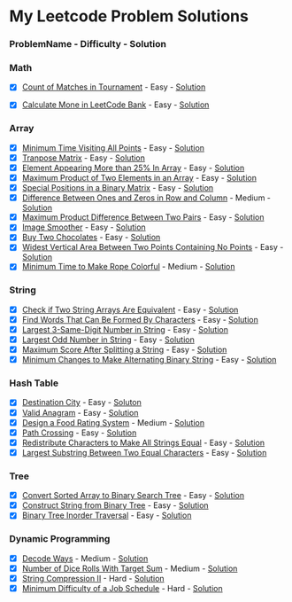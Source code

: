 # My Leetcode Problem Solutions

### ProblemName - Difficulty - Solution

### Math

- [x] [Count of Matches in Tournament](https://leetcode.com/problems/count-of-matches-in-tournament/description/) - Easy - [Solution](/Math/count_of_matches_in_tournament.cpp)
- [x] [Calculate Mone in LeetCode Bank](https://leetcode.com/problems/calculate-money-in-leetcode-bank/description/) - Easy - [Solution](/Math/calculate_money_in_leetcode_bank.cpp)


### Array

- [x] [Minimum Time Visiting All Points](https://leetcode.com/problems/minimum-time-visiting-all-points/description/) - Easy - [Solution](/Array/minimum_time_visiting_all_points.cpp)
- [x] [Tranpose Matrix](https://leetcode.com/problems/transpose-matrix/description/) - Easy - [Solution](/Array/transpose_matrix.cpp)
- [x] [Element Appearing More than 25% In Array](https://leetcode.com/problems/element-appearing-more-than-25-in-sorted-array/description/) - Easy - [Solution](/Array/element_appearing_more_than_25Percent_in_array.cpp)
- [x] [Maximum Product of Two Elements in an Array](https://leetcode.com/problems/maximum-product-of-two-elements-in-an-array/description/) - Easy - [Solution](/Array/maximum_product_of_two_elements_in_an_array.cpp)
- [x] [Special Positions in a Binary Matrix](https://leetcode.com/problems/special-positions-in-a-binary-matrix/description/) - Easy - [Solution](/Array/special_positions_in_a_binary_matrix.cpp)
- [x] [Difference Between Ones and Zeros in Row and Column](https://leetcode.com/problems/difference-between-ones-and-zeros-in-row-and-column/description/) - Medium - [Solution](/Array/difference_between_ones_and_zeros_in_rows_and_columns.cpp) 
- [x] [Maximum Product Difference Between Two Pairs](https://leetcode.com/problems/maximum-product-difference-between-two-pairs/) - Easy - [Solution](/Array/maximum_product_difference_between_two_pairs.cpp)
- [x] [Image Smoother](https://leetcode.com/problems/image-smoother/description/) - Easy - [Solution](/Array/image_smoother.cpp)
- [x] [Buy Two Chocolates](https://leetcode.com/problems/buy-two-chocolates/description/) - Easy - [Solution](/Array/buy_two_chocolates.cpp)
- [x] [Widest Vertical Area Between Two Points Containing No Points](https://leetcode.com/problems/widest-vertical-area-between-two-points-containing-no-points/description/) - Easy - [Solution](/Array/widest_vertical_area_between_two_points_containing_no_points.cpp)
- [x] [Minimum Time to Make Rope Colorful](https://leetcode.com/problems/minimum-time-to-make-rope-colorful/description/) - Medium - [Solution](/Array/minimum_time_to_make_rope_colorful.cpp)

### String

- [x] [Check if Two String Arrays Are Equivalent](https://leetcode.com/problems/check-if-two-string-arrays-are-equivalent/) - Easy - [Solution](https://github.com/Shadman-Ahmed-Chowdhury/LeetCode-Problems-Solutions/blob/master/String/check_if_two_string_arrays_are_equivalent.cpp)
- [x] [Find Words That Can Be Formed By Characters]() - Easy - [Solution](/String/find_words_that_can_be_formed_by_characters.cpp)
- [x] [Largest 3-Same-Digit Number in String](https://leetcode.com/problems/largest-3-same-digit-number-in-string/description) - Easy - [Solution](/String/largest_3_same_digit_number_in_string.cpp)
- [x] [Largest Odd Number in String](https://leetcode.com/problems/largest-odd-number-in-string/description/) - Easy - [Solution](/String/largest_odd_number_in_string.cpp)
- [x] [Maximum Score After Splitting a String](https://leetcode.com/problems/maximum-score-after-splitting-a-string/description/) - Easy - [Solution](/String/maximum_score_after_splitting_a_string.cpp)
- [x] [Minimum Changes to Make Alternating Binary String](https://leetcode.com/problems/minimum-changes-to-make-alternating-binary-string/description/) - Easy - [Solution](/String/minimum_changes_to_make_alternating_binary_string.cpp) 

### Hash Table

- [x] [Destination City](https://leetcode.com/problems/destination-city/description/) - Easy - [Soluton](/Hash%20Table/destination_city.cpp)
- [x] [Valid Anagram](https://leetcode.com/problems/valid-anagram/description/) - Easy - [Solution](/Hash%20Table/valid_anagram.cpp)
- [x] [Design a Food Rating System](https://leetcode.com/problems/design-a-food-rating-system/) - Medium - [Solution](/Hash%20Table/design_a_food_rating_system.cpp)
- [x] [Path Crossing](https://leetcode.com/problems/path-crossing/description/) - Easy - [Solution](/Hash%20Table/path_crossing.cpp)
- [x] [Redistribute Characters to Make All Strings Equal](https://leetcode.com/problems/redistribute-characters-to-make-all-strings-equal/description/) - Easy - [Solution](/Hash%20Table/redistribute_characters_to_make_all_strings_equal.cpp)
- [x] [Largest Substring Between Two Equal Characters](https://leetcode.com/problems/largest-substring-between-two-equal-characters/) - Easy - [Solution](/Hash%20Table/largest_substring_between_two_equal_characters.cpp)

### Tree

- [x] [Convert Sorted Array to Binary Search Tree](https://leetcode.com/problems/convert-sorted-array-to-binary-search-tree/description/) - Easy - [Solution](https://github.com/Shadman-Ahmed-Chowdhury/LeetCode-Problems-Solutions/blob/master/Tree/convert_sorted_array_to_bst.cpp)
- [x] [Construct String from Binary Tree](https://leetcode.com/problems/construct-string-from-binary-tree/description/) - Easy - [Solution](/Tree/construct_string_from_binary_tree.cpp)
- [x] [Binary Tree Inorder Traversal](https://leetcode.com/problems/binary-tree-inorder-traversal/description/) - Easy - [Solution](/Tree/binary_tree_inorder_traversal.cpp)

### Dynamic Programming
- [x] [Decode Ways](https://leetcode.com/problems/decode-ways/description/) - Medium - [Solution](/Dynamic%20Programming/decode_ways.cpp)
- [x] [Number of Dice Rolls With Target Sum](https://leetcode.com/problems/number-of-dice-rolls-with-target-sum/description/) - Medium - [Solution](/Dynamic%20Programming/number_of_dice_rolls_with_target_sum.cpp)
- [x] [String Compression II](https://leetcode.com/problems/string-compression-ii/description/) - Hard - [Solution](/Dynamic%20Programming/string_compression_ii.cpp)
- [x] [Minimum Difficulty of a Job Schedule](https://leetcode.com/problems/minimum-difficulty-of-a-job-schedule/) - Hard - [Solution](/Dynamic%20Programming/minimum_difficulty_of_a_job_schedule.cpp)
